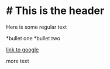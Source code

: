 # # This is the header

Here is some regular text

*bullet one
*bullet two

[link to google](http://www.google.com)

more text